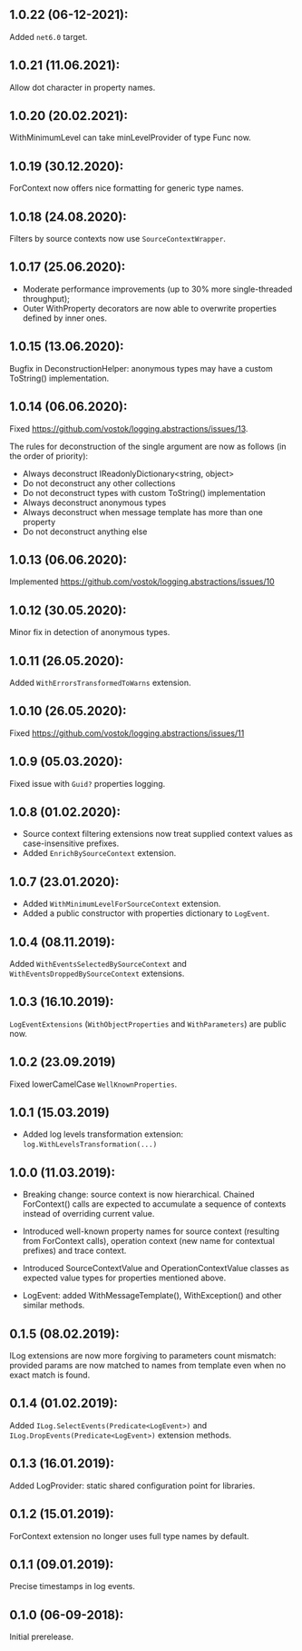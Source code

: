 ## 1.0.22 (06-12-2021):

Added `net6.0` target.

## 1.0.21 (11.06.2021):

Allow dot character in property names.

## 1.0.20 (20.02.2021):

WithMinimumLevel can take minLevelProvider of type Func<LogLevel> now.

## 1.0.19 (30.12.2020):

ForContext now offers nice formatting for generic type names.

## 1.0.18 (24.08.2020):

Filters by source contexts now use `SourceContextWrapper`.

## 1.0.17 (25.06.2020):

- Moderate performance improvements (up to 30% more single-threaded throughput);
- Outer WithProperty decorators are now able to overwrite properties defined by inner ones.

## 1.0.15 (13.06.2020):

Bugfix in DeconstructionHelper: anonymous types may have a custom ToString() implementation.

## 1.0.14 (06.06.2020):

Fixed https://github.com/vostok/logging.abstractions/issues/13.

The rules for deconstruction of the single argument are now as follows (in the order of priority):

- Always deconstruct IReadonlyDictionary<string, object>
- Do not deconstruct any other collections
- Do not deconstruct types with custom ToString() implementation
- Always deconstruct anonymous types
- Always deconstruct when message template has more than one property
- Do not deconstruct anything else

## 1.0.13 (06.06.2020):

Implemented https://github.com/vostok/logging.abstractions/issues/10

## 1.0.12 (30.05.2020):

Minor fix in detection of anonymous types.

## 1.0.11 (26.05.2020):

Added `WithErrorsTransformedToWarns` extension.

## 1.0.10 (26.05.2020):

Fixed https://github.com/vostok/logging.abstractions/issues/11

## 1.0.9 (05.03.2020):

Fixed issue with `Guid?` properties logging.

## 1.0.8 (01.02.2020):

* Source context filtering extensions now treat supplied context values as case-insensitive prefixes.
* Added `EnrichBySourceContext` extension.

## 1.0.7 (23.01.2020):

* Added `WithMinimumLevelForSourceContext` extension.
* Added a public constructor with properties dictionary to `LogEvent`.

## 1.0.4 (08.11.2019):

Added `WithEventsSelectedBySourceContext` and `WithEventsDroppedBySourceContext` extensions.

## 1.0.3 (16.10.2019):

`LogEventExtensions` (`WithObjectProperties` and `WithParameters`) are public now.

## 1.0.2 (23.09.2019)

Fixed lowerCamelCase `WellKnownProperties`.

## 1.0.1 (15.03.2019)

* Added log levels transformation extension: `log.WithLevelsTransformation(...)`

## 1.0.0 (11.03.2019):

* Breaking change: source context is now hierarchical. Chained ForContext() calls are expected to accumulate a sequence of contexts instead of overriding current value.

* Introduced well-known property names for source context (resulting from ForContext calls), operation context (new name for contextual prefixes) and trace context.

* Introduced SourceContextValue and OperationContextValue classes as expected value types for properties mentioned above.

* LogEvent: added WithMessageTemplate(), WithException() and other similar methods.


## 0.1.5 (08.02.2019):

ILog extensions are now more forgiving to parameters count mismatch: provided params are now matched to names from template even when no exact match is found.


## 0.1.4 (01.02.2019):

Added `ILog.SelectEvents(Predicate<LogEvent>)` and `ILog.DropEvents(Predicate<LogEvent>)` extension methods.


## 0.1.3 (16.01.2019):

Added LogProvider: static shared configuration point for libraries.


## 0.1.2 (15.01.2019):

ForContext<T> extension no longer uses full type names by default.


## 0.1.1 (09.01.2019):

Precise timestamps in log events.


## 0.1.0 (06-09-2018): 

Initial prerelease.
